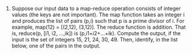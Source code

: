 1) Suppose our input data to a map-reduce operation consists of integer values (the keys are not important). The map function takes an integer i and produces the list of pairs (p,i) such that p is a prime divisor of i. For example, map(12) = [(2,12), (3,12)].
The reduce function is addition. That is, reduce(p, [i1, i2, ...,ik]) is (p,i1+i2+...+ik). Compute the output, if the input is the set of integers 15, 21, 24, 30, 49. Then, identify, in the list below, one of the pairs in the output.
